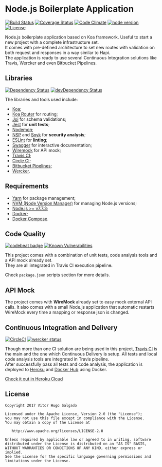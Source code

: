 # Node.js Boilerplate Application
[![Build Status](https://travis-ci.org/vitorsalgado/nodejs-bootstrap.svg?branch=master)](https://travis-ci.org/vitorsalgado/nodejs-bootstrap) 
[![Coverage Status](https://coveralls.io/repos/github/vitorsalgado/nodejs-bootstrap/badge.svg?branch=master)](https://coveralls.io/github/vitorsalgado/nodejs-bootstrap?branch=master)
[![Code Climate](https://codeclimate.com/github/vitorsalgado/nodejs-bootstrap/badges/gpa.svg)](https://codeclimate.com/github/vitorsalgado/nodejs-bootstrap)
[![node version][node-image]][node-url]
[![License](https://img.shields.io/badge/License-Apache%202.0-blue.svg)](https://opensource.org/licenses/Apache-2.0)

[node-image]: https://img.shields.io/badge/node.js-%3E=_7.7.3-green.svg?style=flat-square
[node-url]: https://nodejs.org/download/release/v7.7.3/

Node.js boilerplate application based on Koa framework. Useful to start a new project with a complete infrastructure set.  
It comes with pre-defined architecture to set new routes with validation on both request and responses in a way similar to Hapi.  
The application is ready to use several Continuous Integration solutions like Travis, Wercker and even Bitbucket Pipelines.

## Libraries
[![Dependency Status](https://david-dm.org/vitorsalgado/nodejs-bootstrap.svg)](https://david-dm.org/vitorsalgado/nodejs-bootstrap)
[![devDependency Status](https://david-dm.org/vitorsalgado/nodejs-bootstrap/dev-status.svg)](https://david-dm.org/vitorsalgado/nodejs-bootstrap#info=devDependencies)

The libraries and tools used include: 
* [Koa](https://github.com/koajs/koa);
* [Koa Router](https://github.com/alexmingoia/koa-router) for routing;
* [Joi](https://github.com/hapijs/joi) for schema validations;
* [Jest](http://facebook.github.io/jest/) for **unit tests**;
* [Nodemon](https://github.com/remy/nodemon);
* [NSP](https://github.com/nodesecurity/nsp) and [Snyk](https://snyk.io/) for **security analysis**;
* [ESLint](http://eslint.org/) for **linting**;
* [Swagger](http://swagger.io/) for interactive documentation;
* [Wiremock](http://wiremock.org/) for API mock;
* [Travis CI](https://travis-ci.org/);
* [Circle CI](https://circleci.com);
* [Bitbucket Pipelines](https://confluence.atlassian.com/bitbucket/bitbucket-pipelines-792496469.html);
* [Wercker](http://www.wercker.com/).

## Requirements
* [Yarn](https://yarnpkg.com/en/) for package management;
* [NVM (Node Version Manager)](https://github.com/creationix/nvm) for managing Node.js versions;
* [Node.js >= v7.7.3](https://nodejs.org/en/);
* [Docker](https://www.docker.com/);
* [Docker Compose](https://docs.docker.com/compose/).
 
## Code Quality
[![codebeat badge](https://codebeat.co/badges/3d39baa4-d902-4648-9c5e-6ba5641a7924)](https://codebeat.co/projects/github-com-vitorsalgado-nodejs-bootstrap-master)
[![Known Vulnerabilities](https://snyk.io/test/github/vitorsalgado/nodejs-bootstrap/badge.svg)](https://snyk.io/test/github/vitorsalgado/nodejs-bootstrap)  

This project comes with a combination of unit tests, code analysis tools and a API mock already set.  
They are all integrated in Travis CI execution pipeline.  

Check `package.json` scripts section for more details. 

## API Mock
The project comes with **WireMock** already set to easy mock external API calls. It also comes with a small Node.js application that automatic 
restarts WireMock every time a mapping or response json is changed.

## Continuous Integration and Delivery
[![CircleCI](https://circleci.com/gh/vitorsalgado/nodejs-bootstrap.svg?style=svg)](https://circleci.com/gh/vitorsalgado/nodejs-bootstrap)
[![wercker status](https://app.wercker.com/status/c5e74070b99d0d5d8aac85e23e7852b8/s/master "wercker status")](https://app.wercker.com/project/byKey/c5e74070b99d0d5d8aac85e23e7852b8)  

Though more than one CI solution are being used in this project, [Travis CI](https://travis-ci.org/) is the main and the one which Continuous Delivery is setup. 
All tests and local code analysis tools are integrated in Travis pipeline.  
After successfully pass all tests and code analysis, the application is deployed to [Heroku](https://www.heroku.com/) and [Docker Hub](https://hub.docker.com/) using Docker.

[Check it out in Heroku Cloud](https://nodejs-boilerplate-koa.herokuapp.com/)

## License
```
Copyright 2017 Vitor Hugo Salgado

Licensed under the Apache License, Version 2.0 (the "License");
you may not use this file except in compliance with the License.
You may obtain a copy of the License at

   http://www.apache.org/licenses/LICENSE-2.0

Unless required by applicable law or agreed to in writing, software
distributed under the License is distributed on an "AS IS" BASIS,
WITHOUT WARRANTIES OR CONDITIONS OF ANY KIND, either express or implied.
See the License for the specific language governing permissions and
limitations under the License.
```